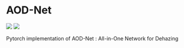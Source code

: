 # AOD-Net

![](https://img.shields.io/badge/pytorch-0.4.0-blue.svg) ![](https://img.shields.io/badge/python-3.6.5-brightgreen.svg)

Pytorch implementation of AOD-Net : All-in-One Network for Dehazing